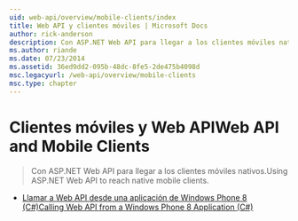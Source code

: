 ```yaml
---
uid: web-api/overview/mobile-clients/index
title: Web API y clientes móviles | Microsoft Docs
author: rick-anderson
description: Con ASP.NET Web API para llegar a los clientes móviles nativos.
ms.author: riande
ms.date: 07/23/2014
ms.assetid: 36ed9dd2-095b-48dc-8fe5-2de475b4098d
msc.legacyurl: /web-api/overview/mobile-clients
msc.type: chapter
---
```

<a name="web-api-and-mobile-clients"></a><span data-ttu-id="ef4e8-103">Clientes móviles y Web API</span><span class="sxs-lookup"><span data-stu-id="ef4e8-103">Web API and Mobile Clients</span></span>
====================
> <span data-ttu-id="ef4e8-104">Con ASP.NET Web API para llegar a los clientes móviles nativos.</span><span class="sxs-lookup"><span data-stu-id="ef4e8-104">Using ASP.NET Web API to reach native mobile clients.</span></span>


- [<span data-ttu-id="ef4e8-105">Llamar a Web API desde una aplicación de Windows Phone 8 (C#)</span><span class="sxs-lookup"><span data-stu-id="ef4e8-105">Calling Web API from a Windows Phone 8 Application (C#)</span></span>](calling-web-api-from-a-windows-phone-8-application.md)

